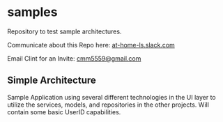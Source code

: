# samples
Repository to test sample architectures.

Communicate about this Repo here: [at-home-ls.slack.com](https://at-home-ls.slack.com)

Email Clint for an Invite: cmm5559@gmail.com

## Simple Architecture
Sample Application using several different technologies in the UI layer to utilize the services, models, and repositories in the other projects.  Will contain some basic UserID capabilities.
